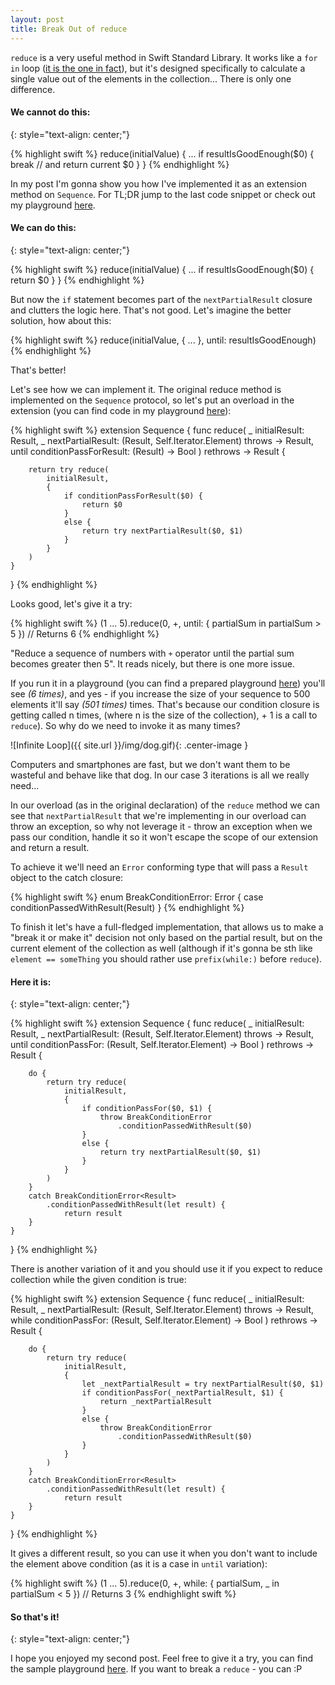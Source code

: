 ```yaml
---
layout: post
title: Break Out of reduce
---
```


`reduce` is a very useful method in Swift Standard Library. It works like a `for in` loop ([it is the one in fact](https://github.com/apple/swift/blob/master/stdlib/public/core/SequenceAlgorithms.swift.gyb#L616)), but it's designed specifically to calculate a single value out of the elements in the collection... There is only one difference.

#### We cannot do this:
{: style="text-align: center;"}

{% highlight swift %}
reduce(initialValue) {
     ...
     if resultIsGoodEnough($0) {
          break // and return current $0
     }
}
{% endhighlight %}

In my post I'm gonna show you how I've implemented it as an extension method on `Sequence`. For TL;DR jump to the last code snippet or check out my playground [here](https://github.com/Czajnikowski/Playgrounds).

#### We can do this:
{: style="text-align: center;"}

{% highlight swift %}
reduce(initialValue) {
     ...
     if resultIsGoodEnough($0) {
          return $0
     }
}
{% endhighlight %}

But now the `if` statement becomes part of the `nextPartialResult` closure and clutters the logic here.
That's not good. Let's imagine the better solution, how about this:

{% highlight swift %}
reduce(initialValue, { ... }, until: resultIsGoodEnough)
{% endhighlight %}

That's better!

Let's see how we can implement it. The original reduce method is implemented on the `Sequence` protocol, so let's put an overload in the extension (you can find code in my playground [here](https://github.com/Czajnikowski/Playgrounds)):

{% highlight swift %}
extension Sequence {
    func reduce<Result>(
        _ initialResult: Result,
        _ nextPartialResult: (Result, Self.Iterator.Element) throws -> Result,
        until conditionPassForResult: (Result) -> Bool
        ) rethrows -> Result {

        return try reduce(
            initialResult,
            {
                if conditionPassForResult($0) {
                    return $0
                }
                else {
                    return try nextPartialResult($0, $1)
                }
            }
        )
    }
}
{% endhighlight %}

Looks good, let's give it a try:

{% highlight swift %}
(1 ... 5).reduce(0, +, until: { partialSum in partialSum > 5 }) // Returns 6
{% endhighlight %}

"Reduce a sequence of numbers with `+` operator until the partial sum becomes greater then 5". It reads nicely, but there is one more issue.

If you run it in a playground (you can find a prepared playground [here](https://github.com/Czajnikowski/Playgrounds)) you'll see *(6 times)*, and yes - if you increase the size of your sequence to 500 elements it'll say *(501 times)* times. That's because our condition closure is getting called n times, (where n is the size of the collection), + 1 is a call to `reduce`). So why do we need to invoke it as many times?

![Infinite Loop]({{ site.url }}/img/dog.gif){: .center-image }

Computers and smartphones are fast, but we don't want them to be wasteful and behave like that dog. In our case 3 iterations is all we really need...

In our overload (as in the original declaration) of the `reduce` method  we can see that `nextPartialResult` that we're implementing in our overload can throw an exception, so why not leverage it - throw an exception when we pass our condition, handle it so it won't escape the scope of our extension and return a result.

To achieve it we'll need an `Error` conforming type that will pass a `Result` object to the catch closure:

{% highlight swift %}
enum BreakConditionError<Result>: Error {
    case conditionPassedWithResult(Result)
}
{% endhighlight %}

To finish it let's have a full-fledged implementation, that allows us to make a "break it or make it" decision not only based on the partial result, but on the current element of the collection as well (although if it's gonna be sth like `element == someThing` you should rather use `prefix(while:)` before `reduce`).

#### Here it is:
{: style="text-align: center;"}

{% highlight swift %}
extension Sequence {
    func reduce<Result>(
        _ initialResult: Result,
        _ nextPartialResult: (Result, Self.Iterator.Element) throws -> Result,
        until conditionPassFor: (Result, Self.Iterator.Element) -> Bool
        ) rethrows -> Result {

        do {
            return try reduce(
                initialResult,
                {
                    if conditionPassFor($0, $1) {
                        throw BreakConditionError
                            .conditionPassedWithResult($0)
                    }
                    else {
                        return try nextPartialResult($0, $1)
                    }
                }
            )
        }
        catch BreakConditionError<Result>
            .conditionPassedWithResult(let result) {
                return result
        }
    }
}
{% endhighlight %}

There is another variation of it and you should use it if you expect to reduce collection while the given condition is true:

{% highlight swift %}
extension Sequence {
    func reduce<Result>(
        _ initialResult: Result,
        _ nextPartialResult: (Result, Self.Iterator.Element) throws -> Result,
        while conditionPassFor: (Result, Self.Iterator.Element) -> Bool
        ) rethrows -> Result {

        do {
            return try reduce(
                initialResult,
                {
                    let _nextPartialResult = try nextPartialResult($0, $1)
                    if conditionPassFor(_nextPartialResult, $1) {
                        return _nextPartialResult
                    }
                    else {
                        throw BreakConditionError
                            .conditionPassedWithResult($0)
                    }
                }
            )
        }
        catch BreakConditionError<Result>
            .conditionPassedWithResult(let result) {
                return result
        }
    }
}
{% endhighlight %}

It gives a different result, so you can use it when you don't want to include the element above condition (as it is a case in `until` variation):

{% highlight swift %}
(1 ... 5).reduce(0, +, while: { partialSum, _ in partialSum < 5 }) // Returns 3
{% endhighlight swift %}

#### So that's it!
{: style="text-align: center;"}

I hope you enjoyed my second post. Feel free to give it a try, you can find the sample playground [here](https://github.com/Czajnikowski/Playgrounds). If you want to break a `reduce` - you can :P
